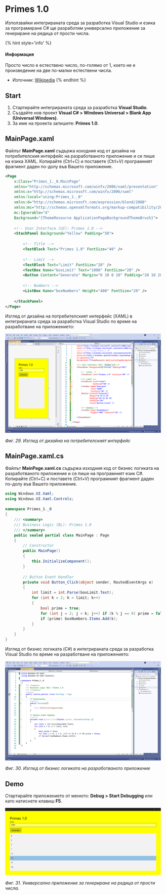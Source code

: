 # Primes 1.0

Използвайки интегрираната среда за разработка Visual Studio и езика за програмиране C\# ще разработим универсално приложение за генериране на редица от прости числа.

{% hint style='info' %}
#### Информация
Просто число е естествено число, по-голямо от 1, което не е произведение на две по-малки естествени числа.
- Източник: [Wikipedia](https://en.wikipedia.org/wiki/Prime_number)
{% endhint %}


## Start

1. Стартирайте интегрираната среда за разработка **Visual Studio**. 
2. Създайте нов проект **Visual C\# &gt; Windows Universal &gt; Blank App \(Universal Windows\)**. 
3. За име на проекта запишете: **Primes 1.0**.

## MainPage.xaml

Файлът **MainPage.xaml** съдържа изходния код от дизайна на потребителския интерфейс на разработваното приложение и се пише на езика XAML. Копирайте \(Ctrl+C\) и поставете \(Ctrl+V\) програмният фрагмент даден по-долу във Вашето приложение.

```xml
<Page
    x:Class="Primes_1._0.MainPage"
    xmlns="http://schemas.microsoft.com/winfx/2006/xaml/presentation"
    xmlns:x="http://schemas.microsoft.com/winfx/2006/xaml"
    xmlns:local="using:Primes_1._0"
    xmlns:d="http://schemas.microsoft.com/expression/blend/2008"
    xmlns:mc="http://schemas.openxmlformats.org/markup-compatibility/2006"
    mc:Ignorable="d"
    Background="{ThemeResource ApplicationPageBackgroundThemeBrush}">

    <!-- User Interface (UI): Primes 1.0 -->
    <StackPanel Background="Yellow" Padding="50">

        <!-- Title -->
        <TextBlock Text="Primes 1.0" FontSize="40" />
        
        <!-- Limit -->
        <TextBlock Text="Limit" FontSize="20" />
        <TextBox Name="boxLimit" Text="1000" FontSize="20" />
        <Button Content="Generate" Margin="0 10 0 10" Padding="20 10 20 10" FontSize="20"  Click="Button_Click" />
        
        <!-- Numbers -->
        <ListBox Name="boxNumbers" Height="400" FontSize="20" />
        
    </StackPanel>
</Page>
```

Изглед от дизайна на потребителският интерфейс \(XAML\) в интегрираната среда за разработка Visual Studio по време на разработване на приложението:

![](/images/29_Primes_1.0_UI.png)

_Фиг. 29. Изглед от дизайна на потребителският интерфейс_

## MainPage.xaml.cs

Файлът **MainPage.xaml.cs** съдържа изходния код от бизнес логиката на разработваното приложение и се пише на програмният език C\#. Копирайте \(Ctrl+C\) и поставете \(Ctrl+V\) програмният фрагмент даден по-долу във Вашето приложение.

```csharp
using Windows.UI.Xaml;
using Windows.UI.Xaml.Controls;

namespace Primes_1._0
{
    /// <summary>
    /// Business Logic (BL): Primes 1.0
    /// </summary>
    public sealed partial class MainPage : Page
    {
        // Constructor
        public MainPage()
        {
            this.InitializeComponent();
        }

        // Button Event Handler
        private void Button_Click(object sender, RoutedEventArgs e)
        {
            int limit = int.Parse(boxLimit.Text);
            for (int k = 2; k < limit; k++)
            {
                bool prime = true;
                for (int j = 2; j < k; j++) if (k % j == 0) prime = false;
                if (prime) boxNumbers.Items.Add(k);
            }
        }
    }
}
```

Изглед от бизнес логиката \(C\#\) в интегрираната среда за разработка Visual Studio по време на разработване на приложението:

![](/images/30_Primes_1.0_BL.png)

_Фиг. 30. Изглед от бизнес логиката на разработваното приложение_

## Demo

Стартирайте приложението от менюто: **Debug &gt; Start Debugging** или като натиснете клавиш **F5**.

![](/images/31_Primes_1.0_Run.png)

_Фиг. 31. Универсално приложение за генериране на редица от прости числа._

